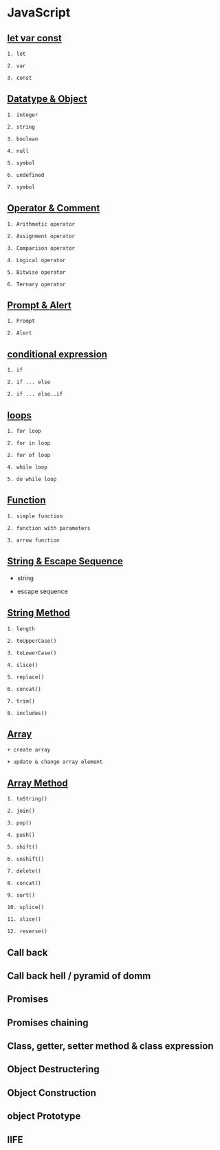 # JavaScript

<h2><a href="https://github.com/Hp92663/JavaScript/blob/main/let_var_const.js">let var const</a></h2>

    1. let
    
    2. var

    3. const
    
<h2><a href="https://github.com/Hp92663/JavaScript/blob/main/datatype_object.js">Datatype & Object</a></h2>


    1. integer
    
    2. string

    3. boolean

    4. null

    5. symbol

    6. undefined

    7. symbol

<h2><a href="https://github.com/Hp92663/JavaScript/blob/main/operators_comment.js">Operator & Comment</a></h2>


    1. Arithmetic operator

    2. Assignment operator

    3. Comparison operator

    4. Logical operator

    5. Bitwise operator

    6. Ternary operator


<h2><a href="https://github.com/Hp92663/JavaScript/blob/main/promt_alert.js">Prompt & Alert</a></h2>


    1. Prompt
    
    2. Alert


<h2><a href="https://github.com/Hp92663/JavaScript/blob/main/condition_expression.js">conditional expression</a></h2>


    1. if 
    
    2. if ... else

    2. if ... else..if


<h2><a href="https://github.com/Hp92663/JavaScript/blob/main/loop.js">loops</a></h2>


    1. for loop
    
    2. for in loop

    2. for of loop

    4. while loop
    
    5. do while loop


<h2><a href="https://github.com/Hp92663/JavaScript/blob/main/function.js">Function</a></h2>

    1. simple function
    
    2. function with parameters

    3. arrow function

<h2><a href="https://github.com/Hp92663/JavaScript/blob/main/string.js">String & Escape Sequence</a></h2>

  + string

  + escape sequence

<h2><a href="https://github.com/Hp92663/JavaScript/blob/main/string_method.js">String Method</a></h2>

    1. length
    
    2. toUpperCase()

    3. toLowerCase()

    4. slice()

    5. replace()

    6. concat()

    7. trim()

    8. includes()

<h2><a href="https://github.com/Hp92663/JavaScript/blob/main/array.js">Array</a></h2>

    + create array

    + update & change array element

<h2><a href="https://github.com/Hp92663/JavaScript/blob/main/array_method.js">Array Method</a></h2>

    1. toString()
    
    2. join()

    3. pop()

    4. push()

    5. shift()

    6. unshift()

    7. delete()

    8. concat()

    9. sort()

    10. splice()

    11. slice()

    12. reverse()





<h2>Call back</h2>
<h2>Call back hell / pyramid of domm</h2>
<h2>Promises</h2>
<h2>Promises chaining</h2>
<h2>Class, getter, setter method & class expression</h2>
<h2>Object Destructering</h2>
<h2>Object Construction</h2>
<h2>object Prototype</h2>
<h2>IIFE</h2>